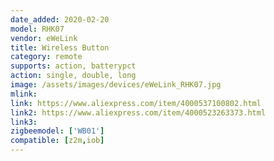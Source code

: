 ```yaml
---
date_added: 2020-02-20
model: RHK07
vendor: eWeLink
title: Wireless Button
category: remote
supports: action, batterypct
action: single, double, long 
image: /assets/images/devices/eWeLink_RHK07.jpg
mlink: 
link: https://www.aliexpress.com/item/4000537100802.html
link2: https://www.aliexpress.com/item/4000523263373.html
link3: 
zigbeemodel: ['WB01']
compatible: [z2m,iob]
---
```

